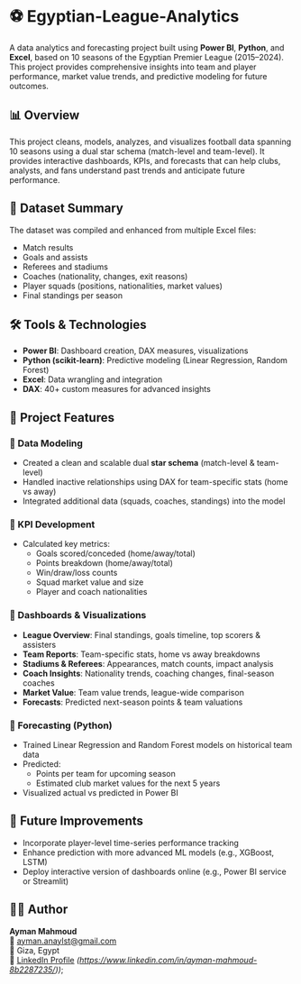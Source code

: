 # ⚽ Egyptian-League-Analytics

A data analytics and forecasting project built using **Power BI**, **Python**, and **Excel**, based on 10 seasons of the Egyptian Premier League (2015–2024). This project provides comprehensive insights into team and player performance, market value trends, and predictive modeling for future outcomes.

## 📊 Overview

This project cleans, models, analyzes, and visualizes football data spanning 10 seasons using a dual star schema (match-level and team-level). It provides interactive dashboards, KPIs, and forecasts that can help clubs, analysts, and fans understand past trends and anticipate future performance.

## 📁 Dataset Summary

The dataset was compiled and enhanced from multiple Excel files:
- Match results
- Goals and assists
- Referees and stadiums
- Coaches (nationality, changes, exit reasons)
- Player squads (positions, nationalities, market values)
- Final standings per season

## 🛠 Tools & Technologies
- **Power BI**: Dashboard creation, DAX measures, visualizations
- **Python (scikit-learn)**: Predictive modeling (Linear Regression, Random Forest)
- **Excel**: Data wrangling and integration
- **DAX**: 40+ custom measures for advanced insights

## 🧠 Project Features

### 🔹 Data Modeling
- Created a clean and scalable dual **star schema** (match-level & team-level)
- Handled inactive relationships using DAX for team-specific stats (home vs away)
- Integrated additional data (squads, coaches, standings) into the model

### 🔹 KPI Development
- Calculated key metrics:
  - Goals scored/conceded (home/away/total)
  - Points breakdown (home/away/total)
  - Win/draw/loss counts
  - Squad market value and size
  - Player and coach nationalities

### 🔹 Dashboards & Visualizations
- **League Overview**: Final standings, goals timeline, top scorers & assisters
- **Team Reports**: Team-specific stats, home vs away breakdowns
- **Stadiums & Referees**: Appearances, match counts, impact analysis
- **Coach Insights**: Nationality trends, coaching changes, final-season coaches
- **Market Value**: Team value trends, league-wide comparison
- **Forecasts**: Predicted next-season points & team valuations

### 🔹 Forecasting (Python)
- Trained Linear Regression and Random Forest models on historical team data
- Predicted:
  - Points per team for upcoming season
  - Estimated club market values for the next 5 years
- Visualized actual vs predicted in Power BI
## 🚀 Future Improvements
- Incorporate player-level time-series performance tracking
- Enhance prediction with more advanced ML models (e.g., XGBoost, LSTM)
- Deploy interactive version of dashboards online (e.g., Power BI service or Streamlit)

## 🧑‍💻 Author
**Ayman Mahmoud**  
📧 ayman.anaylst@gmail.com  
📍 Giza, Egypt  
🔗 [LinkedIn Profile](#) *(https://www.linkedin.com/in/ayman-mahmoud-8b2287235/))*;
